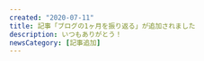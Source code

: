 ```yaml
---
created: "2020-07-11"
title: 記事「ブログの1ヶ月を振り返る」が追加されました
description: いつもありがとう！
newsCategory: [記事追加]
---
```


